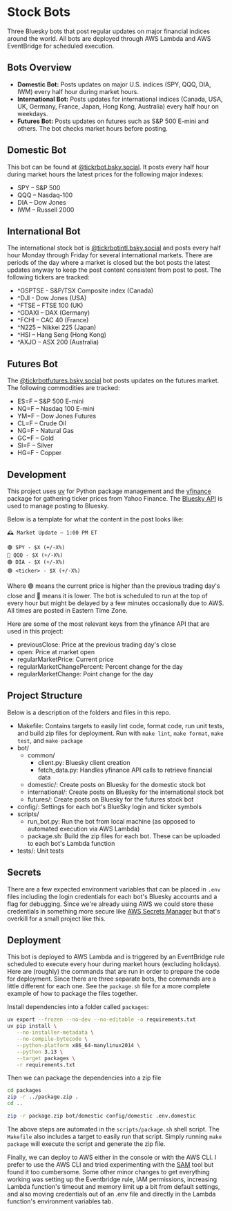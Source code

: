 # Stock Bots
Three Bluesky bots that post regular updates on major financial indices around the world. All bots are deployed through AWS Lambda and AWS EventBridge for scheduled execution.

## Bots Overview

- **Domestic Bot:** Posts updates on major U.S. indices (SPY, QQQ, DIA, IWM) every half hour during market hours.
- **International Bot:** Posts updates for international indices (Canada, USA, UK, Germany, France, Japan, Hong Kong, Australia) every half hour on weekdays.
- **Futures Bot:** Posts updates on futures such as S&P 500 E-mini and others. The bot checks market hours before posting.


## Domestic Bot
This bot can be found at [@tickrbot.bsky.social](https://bsky.app/profile/tickrbot.bsky.social). It posts every half hour during market hours the latest prices for the following major indexes:

* SPY – S&P 500
* QQQ – Nasdaq-100
* DIA – Dow Jones
* IWM – Russell 2000

## International Bot
The international stock bot is [@tickrbotintl.bsky.social](https://bsky.app/profile/tickrbotintl.bsky.social) and posts every half hour Monday through Friday for several international markets. There are periods of the day where a market is closed but the bot posts the latest updates anyway to keep the post content consistent from post to post. The following tickers are tracked:

* ^GSPTSE - S&P/TSX Composite index (Canada)
* ^DJI - Dow Jones (USA)
* ^FTSE – FTSE 100 (UK)
* ^GDAXI – DAX (Germany)
* ^FCHI – CAC 40 (France)
* ^N225 – Nikkei 225 (Japan)
* ^HSI – Hang Seng (Hong Kong)
* ^AXJO – ASX 200 (Australia)

## Futures Bot
The [@tickrbotfutures.bsky.social](https://bsky.app/profile/tickrbotfutures.bsky.social) bot posts updates on the futures market. The following commodities are tracked:

* ES=F – S&P 500 E-mini
* NQ=F – Nasdaq 100 E-mini
* YM=F – Dow Jones Futures
* CL=F – Crude Oil
* NG=F - Natural Gas
* GC=F – Gold
* SI=F – Silver
* HG=F - Copper

## Development
This project uses [uv](https://docs.astral.sh/uv/) for Python package management and the [yfinance](https://yfinance-python.org/index.html) package for gathering ticker prices from Yahoo Finance. The [Bluesky API](https://docs.bsky.app) is used to manage posting to Bluesky.

Below is a template for what the content in the post looks like:
```
🕰️ Market Update – 1:00 PM ET

🟢 SPY - $X (+/-X%)
🔴 QQQ - $X (+/-X%)
🟢 DIA - $X (+/-X%)
🟢 <ticker> - $X (+/-X%)
```

Where 🟢 means the current price is higher than the previous trading day's close and 🔴 means it is lower. The bot is scheduled to run at the top of every hour but might be delayed by a few minutes occasionally due to AWS. All times are posted in Eastern Time Zone.

Here are some of the most relevant keys from the yfinance API that are used in this project:
* previousClose: Price at the previous trading day's close
* open: Price at market open
* regularMarketPrice: Current price
* regularMarketChangePercent: Percent change for the day
* regularMarketChange: Point change for the day

## Project Structure
Below is a description of the folders and files in this repo.
* Makefile: Contains targets to easily lint code, format code, run unit tests, and build zip files for deployment. Run with `make lint`, `make format`, `make test`, and `make package`
* bot/
  * common/
    * client.py: Bluesky client creation
    * fetch_data.py: Handles yfinance API calls to retrieve financial data
  * domestic/: Create posts on Bluesky for the domestic stock bot
  * international/: Create posts on Bluesky for the international stock bot
  * futures/: Create posts on Bluesky for the futures stock bot
* config/: Settings for each bot's BlueSky login and ticker symbols
* scripts/
  * run_bot.py: Run the bot from local machine (as opposed to automated execution via AWS Lambda)
  * package.sh: Build the zip files for each bot. These can be uploaded to each bot's Lambda function
* tests/: Unit tests

## Secrets
There are a few expected environment variables that can be placed in `.env` files including the login credentials for each bot's Bluesky accounts and a flag for debugging. Since we're already using AWS we could store these credentials in something more secure like [AWS Secrets Manager](https://aws.amazon.com/secrets-manager/) but that's overkill for a small project like this.

## Deployment
This bot is deployed to AWS Lambda and is triggered by an EventBridge rule scheduled to execute every hour during market hours (excluding holidays). Here are (roughly) the commands that are run in order to prepare the code for deployment. Since there are three separate bots, the commands are a little different for each one. See the `package.sh` file for a more complete example of how to package the files together.

Install dependencies into a folder called `packages`:
```bash
uv export --frozen --no-dev --no-editable -o requirements.txt
uv pip install \
   --no-installer-metadata \
   --no-compile-bytecode \
   --python-platform x86_64-manylinux2014 \
   --python 3.13 \
   --target packages \
   -r requirements.txt
```

Then we can package the dependencies into a zip file
```bash
cd packages
zip -r ../package.zip .
cd ..

zip -r package.zip bot/domestic config/domestic .env.domestic
```

The above steps are automated in the `scripts/package.sh` shell script. The `Makefile` also includes a target to easily run that script. Simply running `make package` will execute the script and generate the zip file.

Finally, we can deploy to AWS either in the console or with the AWS CLI. I prefer to use the AWS CLI and tried experimenting with the [SAM](https://docs.aws.amazon.com/serverless-application-model/latest/developerguide/what-is-sam.html) tool but found it too cumbersome. Some other minor changes to get everything working was setting up the Eventbridge rule, IAM permissions, increasing Lambda function's timeout and memory limit up a bit from default settings, and also moving credentials out of an .env file and directly in the Lambda function's environment variables tab.
